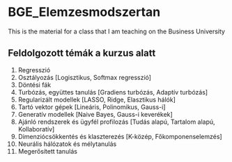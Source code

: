 # BGE_Elemzesmodszertan
This is the material for a class that I am teaching on the Business University

## Feldolgozott témák a kurzus alatt 
1. Regresszió
2. Osztályozás [Logisztikus, Softmax regresszió]
3. Döntési fák 
4. Turbózás, együttes tanulás [Gradiens turbózás, Adaptív turbózás] 
5. Regularizált modellek [LASSO, Ridge, Elasztikus hálók]
6. Tartó vektor gépek [Lineáris, Polinomikus, Gauss-i]
7. Generatív modellek [Naive Bayes, Gauss-i keverékek]
8. Ajánló rendszerek és ügyfél profilozás [Tudás alapú, Tartalom alapú, Kollaboratív]
9. Dimenziócsökkentés és klaszterezés [K-közép, Főkomponenselemzés]
10. Neurális hálózatok és mélytanulás
11. Megerősített tanulás
